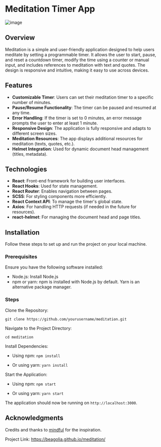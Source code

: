 # Meditation Timer App

![image](https://github.com/user-attachments/assets/49a2930c-465c-49fa-8b45-56095c42fa8b)


## Overview
Meditation is a simple and user-friendly application designed to help users meditate by setting a programmable timer. 
It allows the user to start, pause, and reset a countdown timer, modify the time using a counter or manual input, and includes references to meditation with text and quotes. 
The design is responsive and intuitive, making it easy to use across devices.

## Features
- **Customizable Timer**: Users can set their meditation timer to a specific number of minutes.
- **Pause/Resume Functionality**: The timer can be paused and resumed at any time.
- **Error Handling**: If the timer is set to 0 minutes, an error message prompts the user to enter at least 1 minute.
- **Responsive Design**: The application is fully responsive and adapts to different screen sizes.
- **Meditation Resources**: The app displays additional resources for meditation (texts, quotes, etc.).
- **Helmet Integration**: Used for dynamic document head management (titles, metadata).

## Technologies
- **React**: Front-end framework for building user interfaces.
- **React Hooks**: Used for state management.
- **React Router**: Enables navigation between pages.
- **SCSS**: For styling components more efficiently.
- **React Context API**: To manage the timer's global state.
- **Axios**: For handling HTTP requests (if needed in the future for resources).
- **react-helmet**: For managing the document head and page titles.

## Installation
Follow these steps to set up and run the project on your local machine.

### Prerequisites
Ensure you have the following software installed:

- Node.js: Install Node.js
- npm or yarn: npm is installed with Node.js by default. Yarn is an alternative package manager.

### Steps
Clone the Repository:

```git clone https://github.com/yourusername/meditation.git```

Navigate to the Project Directory:

```cd meditation```

Install Dependencies:

- Using npm: ```npm install```

- Or using yarn: ```yarn install```

Start the Application:

- Using npm: ```npm start```

- Or using yarn: ```yarn start```

The application should now be running on ```http://localhost:3000```.

## Acknowledgments
Credits and thanks to [mindful](https://www.mindful.org/) for the inspiration.

Project Link: https://beagolia.github.io/meditation/

